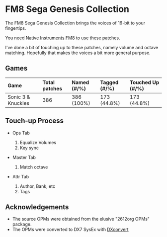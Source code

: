 # FM8 Sega Genesis Collection

The FM8 Sega Genesis Collection brings the voices of 16-bit to your fingertips.

You need [Native Instruments FM8](http://www.native-instruments.com/en/products/komplete/synths-samplers/fm8/pricing/)
to use these patches.

I've done a bit of touching up to these patches, namely volume and octave
matching. Hopefully that makes the voices a bit more general purpose.

## Games

| Game               | Total patches |  Named (#/%) | Tagged (#/%) | Touched Up (#/%) |
| :----------------- | :------------ |  :---------- | :----------- | :--------------- |
| Sonic 3 & Knuckles | 386           |  386 (100%)  | 173 (44.8%)  | 173 (44.8%)      |

## Touch-up Process

* Ops Tab
    1. Equalize Volumes
    2. Key sync

* Master Tab
    1. Match octave

* Attr Tab
    1. Author, Bank, etc
    2. Tags

## Acknowledgements

* The source OPMs were obtained from the elusive "2612org OPMs" package.
* The OPMs were converted to DX7 SysEx with [DXconvert](http://dxconvert.martintarenskeen.nl/)
